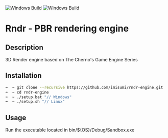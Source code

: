 ![Windows Build](https://github.com/imisumi/rndr-engine/actions/workflows/win_build.yml/badge.svg) ![Windows Build](https://github.com/imisumi/rndr-engine/actions/workflows/ubuntu_build.yml/badge.svg)
# Rndr - PBR rendering engine

## Description

3D Render engine based on The Cherno's Game Engine Series

## Installation

```bash 
➜  ~ git clone --recursive https://github.com/imisumi/rndr-engine.git
➜  ~ cd rndr-engine
➜  ~ ./setup.bat "// Windows"
➜  ~ ./setup.sh "// Linux"
```

## Usage

Run the executable located in bin/${OS}/Debug/Sandbox.exe
